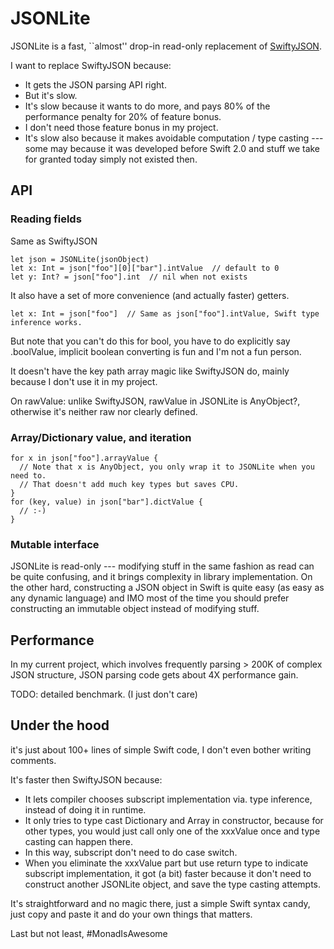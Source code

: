 # JSONLite

JSONLite is a fast, ``almost'' drop-in read-only replacement of [SwiftyJSON](https://github.com/SwiftyJSON/SwiftyJSON).

I want to replace SwiftyJSON because:

- It gets the JSON parsing API right.
- But it's slow.
- It's slow because it wants to do more, and pays 80% of the performance penalty for 20% of feature bonus.
- I don't need those feature bonus in my project.
- It's slow also because it makes avoidable computation / type casting --- some may because it was developed before Swift 2.0 and stuff we take for granted today simply not existed then.

## API

### Reading fields

Same as SwiftyJSON

    let json = JSONLite(jsonObject)
    let x: Int = json["foo"][0]["bar"].intValue  // default to 0
    let y: Int? = json["foo"].int  // nil when not exists

It also have a set of more convenience (and actually faster) getters.

    let x: Int = json["foo"]  // Same as json["foo"].intValue, Swift type inference works.

But note that you can't do this for bool, you have to do explicitly say .boolValue, implicit boolean converting is fun and I'm not a fun person.

It doesn't have the key path array magic like SwiftyJSON do, mainly because I don't use it in my project.

On rawValue: unlike SwiftyJSON, rawValue in JSONLite is AnyObject?, otherwise it's neither raw nor clearly defined.

### Array/Dictionary value, and iteration

    for x in json["foo"].arrayValue {
      // Note that x is AnyObject, you only wrap it to JSONLite when you need to.
      // That doesn't add much key types but saves CPU.
    }
    for (key, value) in json["bar"].dictValue {
      // :-)
    }

### Mutable interface

JSONLite is read-only --- modifying stuff in the same fashion as read can be quite confusing, and it brings complexity in library implementation. On the other hard, constructing a JSON object in Swift is quite easy (as easy as any dynamic language) and IMO most of the time you should prefer constructing an immutable object instead of modifying stuff.

## Performance

In my current project, which involves frequently parsing > 200K of complex JSON structure, JSON parsing code gets about 4X performance gain.

TODO: detailed benchmark. (I just don't care)

## Under the hood

it's just about 100+ lines of simple Swift code, I don't even bother writing
comments.

It's faster then SwiftyJSON because:

- It lets compiler chooses subscript implementation via. type inference, instead of doing it in runtime.
- It only tries to type cast Dictionary and Array in constructor, because for other types, you would just call only one of the xxxValue once and type casting can happen there.
- In this way, subscript don't need to do case switch.
- When you eliminate the xxxValue part but use return type to indicate subscript implementation, it got (a bit) faster because it don't need to construct another JSONLite object, and save the type casting attempts.

It's straightforward and no magic there, just a simple Swift syntax candy, just copy and paste it and do your own things that matters.

Last but not least, #MonadIsAwesome

